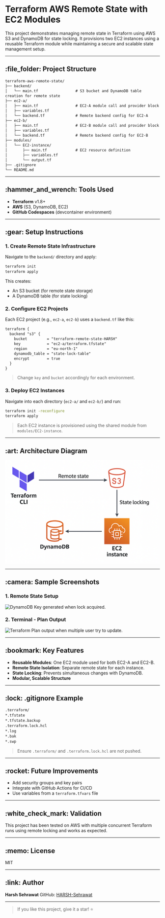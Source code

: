 # Terraform AWS Remote State with EC2 Modules

This project demonstrates managing remote state in Terraform using AWS S3 and DynamoDB for state locking. It provisions two EC2 instances using a reusable Terraform module while maintaining a secure and scalable state management setup.

---

## \:file\_folder: Project Structure

```
terraform-aws-remote-state/
├── backend/
│   └── main.tf                 # S3 bucket and DynamoDB table creation for remote state
├── ec2-a/
│   ├── main.tf                 # EC2-A module call and provider block
│   ├── variables.tf
│   └── backend.tf              # Remote backend config for EC2-A
├── ec2-b/
│   ├── main.tf                 # EC2-B module call and provider block
│   ├── variables.tf
│   └── backend.tf              # Remote backend config for EC2-B
├── modules/
│   └── EC2-instance/
│       ├── main.tf             # EC2 resource definition
│       ├── variables.tf
│       └── output.tf
├── .gitignore
└── README.md
```

---

## \:hammer\_and\_wrench: Tools Used

* **Terraform** v1.8+
* **AWS** (S3, DynamoDB, EC2)
* **GitHub Codespaces** (devcontainer environment)

---

## \:gear: Setup Instructions

### 1. Create Remote State Infrastructure

Navigate to the `backend/` directory and apply:

```bash
terraform init
terraform apply
```

This creates:

* An S3 bucket (for remote state storage)
* A DynamoDB table (for state locking)

### 2. Configure EC2 Projects

Each EC2 project (e.g., `ec2-a`, `ec2-b`) uses a `backend.tf` like this:

```hcl
terraform {
  backend "s3" {
    bucket         = "terraform-remote-state-HARSH"
    key            = "ec2-a/terraform.tfstate"
    region         = "eu-north-1"
    dynamodb_table = "state-lock-table"
    encrypt        = true
  }
}
```

> Change `key` and `bucket` accordingly for each environment.

### 3. Deploy EC2 Instances

Navigate into each directory (`ec2-a/` and `ec2-b/`) and run:

```bash
terraform init -reconfigure
terraform apply
```

> Each EC2 instance is provisioned using the shared module from `modules/EC2-instance`.

---

## \:art: Architecture Diagram

![Architecture](./screenshots/Architecture_diagram.png)

---

## \:camera: Sample Screenshots

### 1. Remote State Setup

![DynamoDB Key generated when lock acquired.](./screenshots/ "Screenshot 2025-07-25 084231.png")

### 2. Terminal - Plan Output

![Terraform Plan output when multiple user try to update.](./screenshots/ "Screenshot 2025-07-25 085643.png")

---

## \:bookmark: Key Features

* **Reusable Modules**: One EC2 module used for both EC2-A and EC2-B.
* **Remote State Isolation**: Separate remote state for each instance.
* **State Locking**: Prevents simultaneous changes with DynamoDB.
* **Modular, Scalable Structure**

---

## \:lock: .gitignore Example

```bash
.terraform/
*.tfstate
*.tfstate.backup
.terraform.lock.hcl
*.log
*.bak
*.swp
```

> Ensure `.terraform/` and `.terraform.lock.hcl` are not pushed.

---

## \:rocket: Future Improvements

* Add security groups and key pairs
* Integrate with GitHub Actions for CI/CD
* Use variables from a `terraform.tfvars` file

---

## \:white\_check\_mark: Validation

This project has been tested on AWS with multiple concurrent Terraform runs using remote locking and works as expected.

---

## \:memo: License

MIT

---

## \:link: Author

**Harsh Sehrawat**
GitHub: [HARSH-Sehrawat](https://github.com/HARSH-Sehrawat)

---

> If you like this project, give it a star! ⭐
